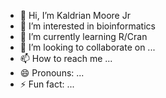 - 👋 Hi, I’m Kaldrian Moore Jr
- 👀 I’m interested in bioinformatics
- 🌱 I’m currently learning R/Cran
- 💞️ I’m looking to collaborate on ...
- 📫 How to reach me ...
- 😄 Pronouns: ...
- ⚡ Fun fact: ...

<!---
Kalmoore11/Kalmoore11 is a ✨ special ✨ repository because its `README.md` (this file) appears on your GitHub profile.
You can click the Preview link to take a look at your changes.
--->
